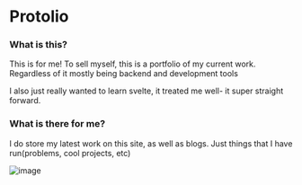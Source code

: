 # Protolio

### What is this?
  This is for me! To sell myself, this is a portfolio of my current work. Regardless of it mostly being backend and development tools

  I also just really wanted to learn svelte, it treated me well- it super straight forward.
  
### What is there for me?
I do store my latest work on this site, as well as blogs. Just things that I have run(problems, cool projects, etc)

![image](https://user-images.githubusercontent.com/58314490/111260839-85004f00-85ef-11eb-8003-499d907a03e3.png)

